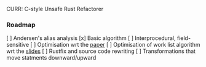 CURR: C-style Unsafe Rust Refactorer

### Roadmap
[ ] Andersen's alias analysis
    [x] Basic algorithm
        [ ] Interprocedural, field-sensitive
        [ ] Optimisation wrt the [paper](https://www.cs.utexas.edu/~lin/papers/pldi07.pdf)
    [ ] Optimisation of work list algorithm wrt the [slides](https://homepages.dcc.ufmg.br/~fernando/classes/dcc888/ementa/slides/WorkList.pdf)
[ ] Rustfix and source code rewriting
[ ] Transformations that move statments downward/upward